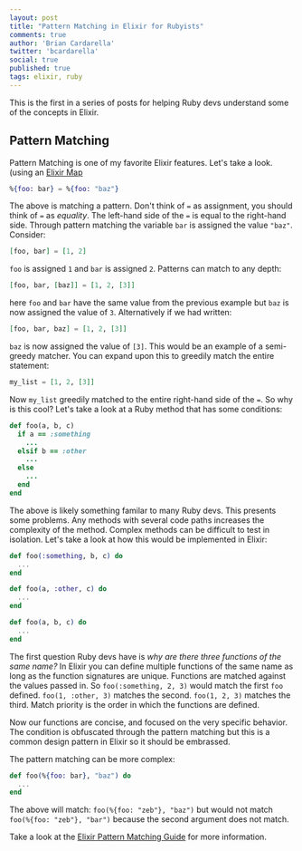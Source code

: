 ```yaml
---
layout: post
title: "Pattern Matching in Elixir for Rubyists"
comments: true
author: 'Brian Cardarella'
twitter: 'bcardarella'
social: true
published: true
tags: elixir, ruby
---
```


This is the first in a series of posts for helping Ruby devs understand
some of the concepts in Elixir.

## Pattern Matching

Pattern Matching is one of my favorite Elixir features. Let's take a
look. (using an [Elixir
Map](http://elixir-lang.org/getting_started/7.html#7.2-maps)

```elixir
%{foo: bar} = %{foo: "baz"}
```

The above is matching a pattern. Don't think of `=` as assignment, you
should think of `=` as *equality*. The left-hand side of the `=` is
equal to the right-hand side. Through pattern matching the variable
`bar` is assigned the value `"baz"`. Consider:

```elixir
[foo, bar] = [1, 2]
```

`foo` is assigned `1` and `bar` is assigned `2`. Patterns can match to
any depth:

```elixir
[foo, bar, [baz]] = [1, 2, [3]]
```

here `foo` and `bar` have the same value from the previous example but
`baz` is now assigned the value of `3`. Alternatively if we had written:

```elixir
[foo, bar, baz] = [1, 2, [3]]
```

`baz` is now assigned the value of `[3]`. This would be an example of a
semi-greedy matcher. You can expand upon this to greedily match the
entire statement:

```elixir
my_list = [1, 2, [3]]
```

Now `my_list` greedily matched to the entire right-hand side of the
`=`. So why is this cool? Let's take a look at a Ruby method that
has some conditions:

```ruby
def foo(a, b, c)
  if a == :something
    ...
  elsif b == :other
    ...
  else
    ...
  end
end
```

The above is likely something familar to many Ruby devs. This presents
some problems. Any methods with several code paths increases the
complexity of the method. Complex methods can be difficult to test in
isolation. Let's take a look at how this would be implemented in Elixir:

```elixir
def foo(:something, b, c) do
  ...
end

def foo(a, :other, c) do
  ...
end

def foo(a, b, c) do
  ...
end
```

The first question Ruby devs have is *why are there three functions of the same
name?* In Elixir you can define multiple functions of the same name as
long as the function signatures are unique. Functions are matched
against the values passed in. So `foo(:something, 2, 3)` would match the
first `foo` defined. `foo(1, :other, 3)` matches the second. `foo(1, 2,
3)` matches the third. Match priority is the order in which the
functions are defined.

Now our functions are concise, and focused on the very specific
behavior. The condition is obfuscated through the pattern matching but
this is a common design pattern in Elixir so it should be embrassed.

The pattern matching can be more complex:

```elixir
def foo(%{foo: bar}, "baz") do
  ...
end
```

The above will match: `foo(%{foo: "zeb"}, "baz")` but would not match
`foo(%{foo: "zeb"}, "bar")` because the second argument does not match.

Take a look at the [Elixir Pattern Matching
Guide](http://elixir-lang.org/getting_started/4.html) for more
information.
